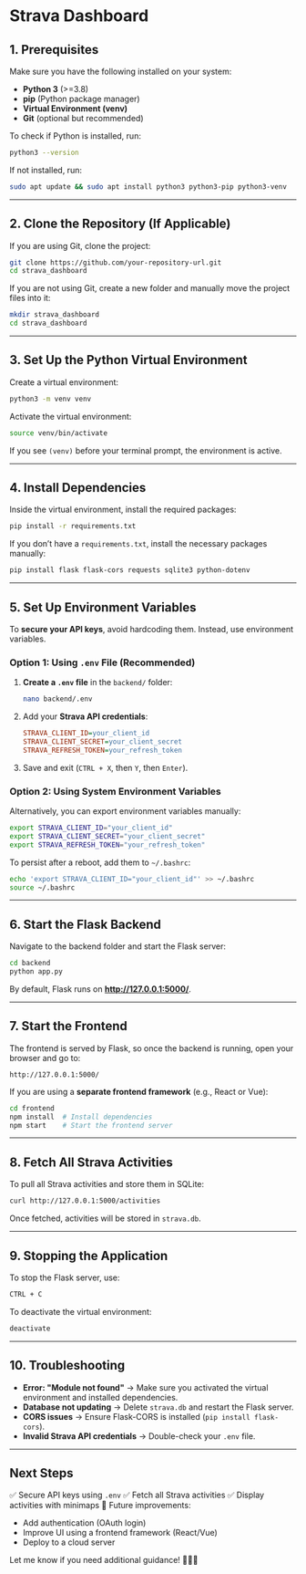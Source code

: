 # Strava Dashboard

## **1. Prerequisites**
Make sure you have the following installed on your system:

- **Python 3** (>=3.8)
- **pip** (Python package manager)
- **Virtual Environment (venv)**
- **Git** (optional but recommended)

To check if Python is installed, run:
```bash
python3 --version
```
If not installed, run:
```bash
sudo apt update && sudo apt install python3 python3-pip python3-venv
```

---

## **2. Clone the Repository (If Applicable)**
If you are using Git, clone the project:
```bash
git clone https://github.com/your-repository-url.git
cd strava_dashboard
```
If you are not using Git, create a new folder and manually move the project files into it:
```bash
mkdir strava_dashboard
cd strava_dashboard
```

---

## **3. Set Up the Python Virtual Environment**

Create a virtual environment:
```bash
python3 -m venv venv
```
Activate the virtual environment:
```bash
source venv/bin/activate
```
If you see `(venv)` before your terminal prompt, the environment is active.

---

## **4. Install Dependencies**
Inside the virtual environment, install the required packages:
```bash
pip install -r requirements.txt
```
If you don’t have a `requirements.txt`, install the necessary packages manually:
```bash
pip install flask flask-cors requests sqlite3 python-dotenv
```

---

## **5. Set Up Environment Variables**
To **secure your API keys**, avoid hardcoding them. Instead, use environment variables.

### **Option 1: Using `.env` File (Recommended)**
1. **Create a `.env` file** in the `backend/` folder:
    ```bash
    nano backend/.env
    ```
2. Add your **Strava API credentials**:
    ```ini
    STRAVA_CLIENT_ID=your_client_id
    STRAVA_CLIENT_SECRET=your_client_secret
    STRAVA_REFRESH_TOKEN=your_refresh_token
    ```
3. Save and exit (`CTRL + X`, then `Y`, then `Enter`).

### **Option 2: Using System Environment Variables**
Alternatively, you can export environment variables manually:
```bash
export STRAVA_CLIENT_ID="your_client_id"
export STRAVA_CLIENT_SECRET="your_client_secret"
export STRAVA_REFRESH_TOKEN="your_refresh_token"
```
To persist after a reboot, add them to `~/.bashrc`:
```bash
echo 'export STRAVA_CLIENT_ID="your_client_id"' >> ~/.bashrc
source ~/.bashrc
```

---

## **6. Start the Flask Backend**
Navigate to the backend folder and start the Flask server:
```bash
cd backend
python app.py
```
By default, Flask runs on **http://127.0.0.1:5000/**.

---

## **7. Start the Frontend**
The frontend is served by Flask, so once the backend is running, open your browser and go to:
```
http://127.0.0.1:5000/
```
If you are using a **separate frontend framework** (e.g., React or Vue):
```bash
cd frontend
npm install  # Install dependencies
npm start    # Start the frontend server
```

---

## **8. Fetch All Strava Activities**
To pull all Strava activities and store them in SQLite:
```bash
curl http://127.0.0.1:5000/activities
```
Once fetched, activities will be stored in `strava.db`.

---

## **9. Stopping the Application**
To stop the Flask server, use:
```bash
CTRL + C
```
To deactivate the virtual environment:
```bash
deactivate
```

---

## **10. Troubleshooting**
- **Error: "Module not found"** → Make sure you activated the virtual environment and installed dependencies.
- **Database not updating** → Delete `strava.db` and restart the Flask server.
- **CORS issues** → Ensure Flask-CORS is installed (`pip install flask-cors`).
- **Invalid Strava API credentials** → Double-check your `.env` file.

---

## **Next Steps**
✅ Secure API keys using `.env`
✅ Fetch all Strava activities
✅ Display activities with minimaps
🚀 Future improvements:
- Add authentication (OAuth login)
- Improve UI using a frontend framework (React/Vue)
- Deploy to a cloud server

Let me know if you need additional guidance! 🚴‍♂️💨

